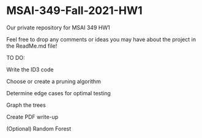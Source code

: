 # MSAI-349-Fall-2021-HW1
Our private repository for MSAI 349 HW1


Feel free to drop any comments or ideas you may have about the project in the ReadMe.md file!

TO DO:

  Write the ID3 code
  
  Choose or create a pruning algorithm
  
  Determine edge cases for optimal testing
  
  Graph the trees
  
  Create PDF write-up
  
  (Optional) Random Forest
